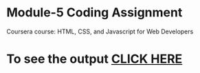 
# Module-5 Coding Assignment

Coursera course: HTML, CSS, and Javascript for Web Developers

# To see the output [CLICK HERE](https://deeps65.github.io/Web-Devlelopment-Course/Module%205/index.html)
